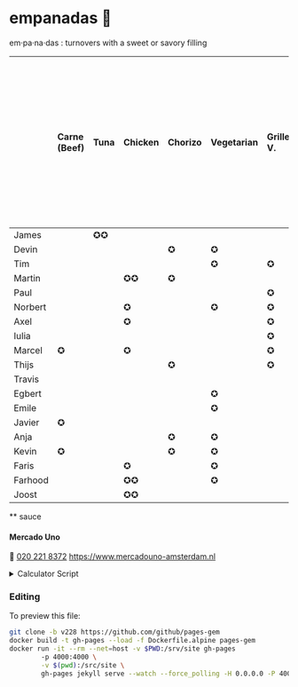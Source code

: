 # empanadas 🥟

em·pa·na·das
: turnovers with a sweet or savory filling

|                      | Carne (Beef) | Tuna | Chicken | Chorizo | Vegetarian | Grilled V. | Vegan | Caprese | Monthly Special | Pulled pork sandwich | Ham & Cheese | --------------- | Chimmichurri \*\* | Habanero \*\* |
| :----------------    | :---- | :---- | :-- | :----- | :--- | :------ | :--- | :---- | :----- | :---- | :----- | :----- | :---- | :----- |
| James                |       | ✪✪    |     |        |      |         | ✪    |       |        |       |        |       | ✪      | ✪      |
| Devin                |       |       |     | ✪      | ✪    |         |      |       | ✪      |       |        |       |        | ✪      |
| Tim                  |       |       |     |        | ✪    | ✪      | ✪    |       |        |       |        |       |        | ✪      |
| Martin               |       |       | ✪✪  | ✪      |      |         |      |       |        |       |        |       | ✪      | ✪      |
| Paul                 |       |       |     |        |      | ✪      | ✪    | ✪    |        |       |        |       | ✪      | ✪      |
| Norbert              |       |       | ✪   |        | ✪    | ✪      |      |       |        |       |        |       | ✪      | ✪      |
| Axel                 |       |       | ✪   |        |      | ✪      |      |       |        |       |        |       | ✪      |        |
| Iulia                |       |       |     |        |      | ✪      | ✪✪   |       |        |       |        |       |        | ✪      |
| Marcel               | ✪     |       | ✪   |        |      | ✪      |      |       |        |       |        |       | ✪      |        |
| Thijs                |       |       |     | ✪      |      | ✪      |      | ✪✪   | ✪      |       |        |       | ✪      |        |
| Travis               |       |       |     |        |      |        |      | ✪✪   |        |       |        |       |        | ✪      |
| Egbert               |       |       |     |        | ✪    |        | ✪    | ✪    |        |       |        |       | ✪✪    |        |
| Emile                |       |       |     |        | ✪    |        |      |       | ✪      |       |        |       | ✪      | ✪      |
| Javier               | ✪     |       |     |        |      |        |      |       |        | ✪     |        |       |        |        |
| Anja                 |       |       |     | ✪      | ✪    |        | ✪    |       |        |       |        |       | ✪      |        |
| Kevin                | ✪     |       |     | ✪      | ✪    |        |      |       |        |       |        |       |        |        |
| Faris                |       |       | ✪   |        | ✪    |        |      |       | ✪      |       |        |       |        |        |
| Farhood              |       |       | ✪✪  |        | ✪    |        |      |       |        |       |        |       |        |        |
| Joost                |       |       | ✪✪  |        |      |        | ✪    |       |        |       |        |       |        |        |

\*\* sauce

#### Mercado Uno

🤙 [020 221 8372](tel:+31202218372)
https://www.mercadouno-amsterdam.nl

<details> 
<summary>Calculator Script</summary>
<script>
    const columnTotals = (cols, index) => (
    cols.map(col => (
        col.allCharacters += (
        col.tr.cells[index].textContent.trim() || ''
        )
    )) && cols
    )

    const lineItemsFromColumn = col => ({
    productName: col.tr.cells[0].textContent,
    total: col.allCharacters.length
    })

    const productColumns = () => (
    Array
        .from(document.querySelectorAll('table:not(#totals) tr:first-child th'))
        .slice(1)
        .map((th, index) => ({ tr: th, allCharacters: '', index }))
    )

    const lineItemTotals = () => (
    checkedInputs()
        .map(inputIndex)
        .reduce(columnTotals, productColumns())
        .map(lineItemsFromColumn)
        .filter(item => item.total > 0)
    )

    const updateText = () => {
    paragraph().innerHTML = (() => {
        const totals = lineItemTotals()
        return '<table id="totals">' + [
        totals
            .map(counts => `<tr>
            <td>${counts.total}</td>
            <td>${counts.productName}</td>
            </tr>`),
        totalText(totals)
        ].flat().join('') + '</table>'
    })()
    }

    preferenceHeaders().forEach(addInputToTh)
</script>
</details>

### Editing

To preview this file:

```sh
git clone -b v228 https://github.com/github/pages-gem
docker build -t gh-pages --load -f Dockerfile.alpine pages-gem
docker run -it --rm --net=host -v $PWD:/srv/site gh-pages
        -p 4000:4000 \
        -v $(pwd):/src/site \
        gh-pages jekyll serve --watch --force_polling -H 0.0.0.0 -P 4000
```


